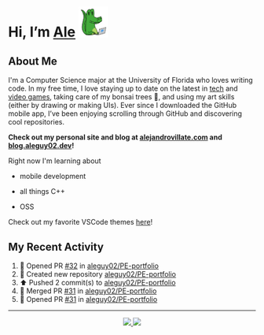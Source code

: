 <!---
Credit to @wei and @AlexanderWangY for inspiration
--->

<p>
  <h1>
    Hi, I’m <a href="https://github.com/aleguy02">Ale</a>
    <img src="public/images/gator.png" width="60">
  </h1>
<p/>

<h2>About Me</h2>

I'm a Computer Science major at the University of Florida who loves writing code.
In my free time, I love staying up to date on the latest in <a href="https://techcrunch.com/" target="_blank">tech</a> 
and <a href="https://www.youtube.com/c/SkillUp" target="_blank">video games</a>, 
taking care of my bonsai trees 🌱, 
and using my art skills (either by drawing or making UIs).
Ever since I downloaded the GitHub mobile app, I’ve been enjoying scrolling through GitHub and discovering cool repositories.

**Check out my personal site and blog at [alejandrovillate.com](https://alejandrovillate.com) and [blog.aleguy02.dev](https://blog.aleguy02.dev)!**


Right now I'm learning about
- mobile development
- all things C++
- OSS

  <!--- TODO: add button to follow profile here --->

Check out my favorite VSCode themes <a href="https://github.com/aleguy02/aleguy02/tree/main/config-files/VS%20Code/themes">here</a>!

<h2>My Recent Activity</h2>

<!--START_SECTION:activity-->
1. 💪 Opened PR [#32](https://github.com/aleguy02/PE-portfolio/pull/32) in [aleguy02/PE-portfolio](https://github.com/aleguy02/PE-portfolio)
2. 📔 Created new repository [aleguy02/PE-portfolio](https://github.com/aleguy02/PE-portfolio)
3. ⬆️ Pushed 2 commit(s) to [aleguy02/PE-portfolio](https://github.com/aleguy02/PE-portfolio)
4. 🎉 Merged PR [#31](https://github.com/aleguy02/PE-portfolio/pull/31) in [aleguy02/PE-portfolio](https://github.com/aleguy02/PE-portfolio)
5. 💪 Opened PR [#31](https://github.com/aleguy02/PE-portfolio/pull/31) in [aleguy02/PE-portfolio](https://github.com/aleguy02/PE-portfolio)
<!--END_SECTION:activity-->


-----
<p align="center">
  <a href="https://github.com/aleguy02">
    <img src="https://img.shields.io/badge/github-@aleguy02-211F1F?logo=github&logoColor=white&style=flat-square" />
  </a>
  <a href="https://www.linkedin.com/in/alejandrovillate1/">
    <img src="https://img.shields.io/badge/linkedin-Alejandro_Villate-0072B1?logo=linkedin&style=flat-square" />
  </a>
</p>
